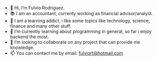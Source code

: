 - 👋 Hi, I’m Fulvio Rodríguez.
- 📚 I am an accountant, currenty working as financial advisor/analyst.
- 👀 I am a learning addict, i like some topics like technology, science, finance and many other stuff.
- 🌱 I’m currently learning about programming in general, so far i enjoy backend the most.
- 💞️ I’m looking to collaborate on any project that can provide me knowledge.
- 📫 You can contact me by email: fulviort@hotmail.com

<!---
fulviort/fulviort is a ✨ special ✨ repository because its `README.md` (this file) appears on your GitHub profile.
You can click the Preview link to take a look at your changes.
--->
